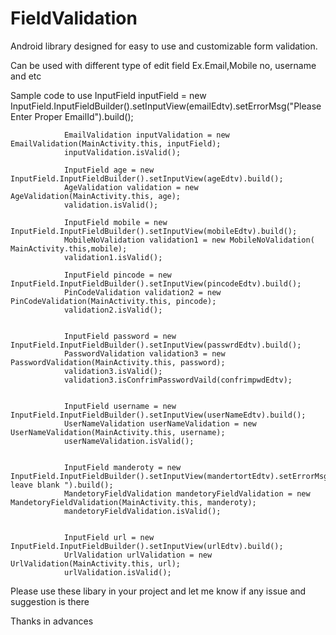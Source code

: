 # FieldValidation
Android library designed for easy to use  and customizable form validation.




Can be used with different type of edit field
Ex.Email,Mobile no, username and etc 

Sample code to use 
       InputField inputField = new InputField.InputFieldBuilder().setInputView(emailEdtv).setErrorMsg("Please Enter Proper                                       EmailId").build();   
       
       
                EmailValidation inputValidation = new EmailValidation(MainActivity.this, inputField);
                inputValidation.isValid();

                InputField age = new InputField.InputFieldBuilder().setInputView(ageEdtv).build();
                AgeValidation validation = new AgeValidation(MainActivity.this, age);
                validation.isValid();

                InputField mobile = new InputField.InputFieldBuilder().setInputView(mobileEdtv).build();
                MobileNoValidation validation1 = new MobileNoValidation( MainActivity.this,mobile);
                validation1.isValid();

                InputField pincode = new InputField.InputFieldBuilder().setInputView(pincodeEdtv).build();
                PinCodeValidation validation2 = new PinCodeValidation(MainActivity.this, pincode);
                validation2.isValid();


                InputField password = new InputField.InputFieldBuilder().setInputView(passwrdEdtv).build();
                PasswordValidation validation3 = new PasswordValidation(MainActivity.this, password);
                validation3.isValid();
                validation3.isConfrimPasswordVaild(confrimpwdEdtv);


                InputField username = new InputField.InputFieldBuilder().setInputView(userNameEdtv).build();
                UserNameValidation userNameValidation = new UserNameValidation(MainActivity.this, username);
                userNameValidation.isValid();


                InputField manderoty = new InputField.InputFieldBuilder().setInputView(mandertortEdtv).setErrorMsg("Don't leave blank ").build();
                MandetoryFieldValidation mandetoryFieldValidation = new MandetoryFieldValidation(MainActivity.this, manderoty);
                mandetoryFieldValidation.isValid();


                InputField url = new InputField.InputFieldBuilder().setInputView(urlEdtv).build();
                UrlValidation urlValidation = new UrlValidation(MainActivity.this, url);
                urlValidation.isValid();


Please use these libary in your project and let me know if any issue and suggestion is there 

Thanks in advances
